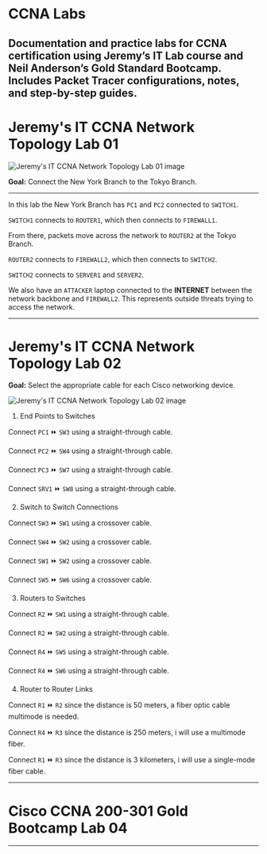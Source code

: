 # CCNA Labs

## Documentation and practice labs for CCNA certification using Jeremy’s IT Lab course and Neil Anderson’s Gold Standard Bootcamp. Includes Packet Tracer configurations, notes, and step-by-step guides.

# Jeremy's IT CCNA Network Topology Lab 01

![Jeremy's IT CCNA Network Topology Lab 01 image](https://i.imgur.com/wLeRynY.png)


**Goal:** Connect the New York Branch to the Tokyo Branch.

---

In this lab the New York Branch has `PC1` and `PC2` connected to `SWITCH1`.

`SWITCH1` connects to `ROUTER1`, which then connects to `FIREWALL1`.

From there, packets move across the network to `ROUTER2` at the Tokyo Branch.

`ROUTER2` connects to `FIREWALL2`, which then connects to `SWITCH2`.

`SWITCH2` connects to `SERVER1` and `SERVER2`.

We also have an `ATTACKER` laptop connected to the **INTERNET** between the network backbone and `FIREWALL2`. This represents outside threats trying to access the network.

---
# Jeremy's IT CCNA Network Topology Lab 02
**Goal:** Select the appropriate cable for each Cisco networking device.

![Jeremy's IT CCNA Network Topology Lab 02 image](https://i.imgur.com/RCr9Yjh.png)

1. End Points to Switches

Connect ``PC1`` ⏩ ``SW3`` using a straight-through cable.

Connect ``PC2`` ⏩ ``SW4`` using a straight-through cable.

Connect ``PC3`` ⏩ ``SW7`` using a straight-through cable.

Connect ``SRV1`` ⏩ ``SW8`` using a straight-through cable.

2. Switch to Switch Connections

Connect ``SW3`` ⏩ ``SW1`` using a crossover cable.

Connect ``SW4`` ⏩ ``SW2`` using a crossover cable.

Connect ``SW1`` ⏩ ``SW2`` using a crossover cable.

Connect ``SW5`` ⏩ ``SW6`` using a crossover cable.

3. Routers to Switches

Connect ``R2`` ⏩ ``SW1`` using a straight-through cable.

Connect ``R2`` ⏩ ``SW2`` using a straight-through cable.

Connect ``R4`` ⏩ ``SW5`` using a straight-through cable.

Connect ``R4`` ⏩ ``SW6`` using a straight-through cable.

4. Router to Router Links

Connect ``R1`` ⏩ ``R2`` since the distance is 50 meters, a fiber optic cable multimode is needed.

Connect ``R4`` ⏩ ``R3`` since the distance is 250 meters, i will use a multimode fiber.

Connect ``R1`` ⏩ ``R3`` since the distance is 3 kilometers, i will use a single-mode fiber cable.

---
# Cisco CCNA 200-301 Gold Bootcamp Lab 04
---